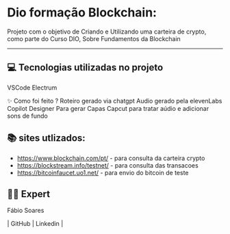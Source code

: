 # Dio formação Blockchain:

Projeto com o objetivo de Criando e Utilizando uma carteira de crypto, como parte do Curso DIO, Sobre Fundamentos da Blockchain

---

## 💻 Tecnologias utilizadas no projeto
VSCode
Electrum

✨ Como foi feito ?
Roteiro gerado via chatgpt
Audio gerado pela elevenLabs
Copilot Designer Para gerar Capas
Capcut para tratar aúdio e adicionar sons de fundo





## 📚 sites utlizados:
- https://www.blockchain.com/pt/ - para consulta da carteira crypto
- https://blockstream.info/testnet/ - para consulta das transacoes 
- https://bitcoinfaucet.uo1.net/ - para envio do bitcoin de teste




## 👨‍💻 Expert
Fábio Soares

| GitHub | Linkedin |
